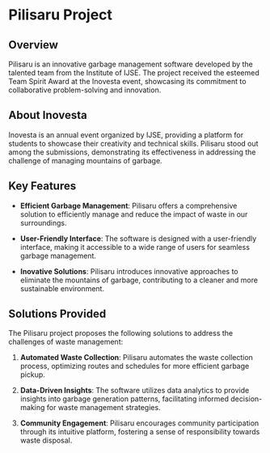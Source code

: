 # Pilisaru Project

## Overview

Pilisaru is an innovative garbage management software developed by the talented team from the Institute of IJSE. The project received the esteemed Team Spirit Award at the Inovesta event, showcasing its commitment to collaborative problem-solving and innovation.

## About Inovesta

Inovesta is an annual event organized by IJSE, providing a platform for students to showcase their creativity and technical skills. Pilisaru stood out among the submissions, demonstrating its effectiveness in addressing the challenge of managing mountains of garbage.

## Key Features

- **Efficient Garbage Management**: Pilisaru offers a comprehensive solution to efficiently manage and reduce the impact of waste in our surroundings.

- **User-Friendly Interface**: The software is designed with a user-friendly interface, making it accessible to a wide range of users for seamless garbage management.

- **Inovative Solutions**: Pilisaru introduces innovative approaches to eliminate the mountains of garbage, contributing to a cleaner and more sustainable environment.

## Solutions Provided

The Pilisaru project proposes the following solutions to address the challenges of waste management:

1. **Automated Waste Collection**: Pilisaru automates the waste collection process, optimizing routes and schedules for more efficient garbage pickup.

2. **Data-Driven Insights**: The software utilizes data analytics to provide insights into garbage generation patterns, facilitating informed decision-making for waste management strategies.

3. **Community Engagement**: Pilisaru encourages community participation through its intuitive platform, fostering a sense of responsibility towards waste disposal.
